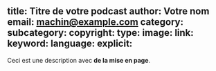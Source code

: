 title: Titre de votre podcast
author: Votre nom
email: machin@example.com
category:
subcategory:
copyright: 
type: 
image: 
link:
keyword:
language:
explicit:
------
Ceci est une description avec **de la mise en page**.